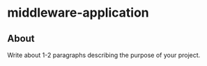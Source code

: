 # middleware-application

## About <a name = "about"></a>

Write about 1-2 paragraphs describing the purpose of your project.
